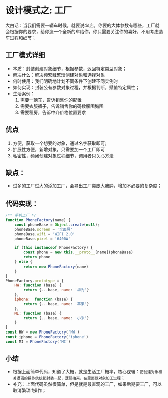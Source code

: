 # 设计模式之: 工厂
大白话：当我们需要一辆车时候，就要说4s店，你要的大体参数有哪些，工厂就会根据你的要求，给你造一个全新的车给你，你只需要关注你的喜好，不用考虑造车过程和细节；

## 工厂模式详细
* 本质：封装创建对象细节，根据参数，返回特定类型对象；
* 解决什么：解决频繁藏繁琐创建对象和选择对象
* 何时使用：我们明确地计划不同条件下创建不同实例时
* 如何实现：封装公有参数对象过程，并根据判断，赋值特定属性；
* 生活案例：
    1. 需要一辆车，告诉销售你的配置
    2. 需要衣服裤子，告诉销售你的码数腰围胸围
    3. 需要租房，告诉中介价格位置要求


## 优点
1. 方便，获取一个想要的对象，通过名字获取即可;
2. 扩展性方便，新增对象，只需要加一个工厂即可
3. 私密性，频闭创建对象过程细节，调用者只关心方法

## 缺点：
* 过多的工厂过大的添加工厂，会导出工厂类庞大臃肿，增加不必要的复杂度；

## 代码实现：
```js
/** 手机工厂 */
function PhoneFactory(name) {
    const phoneBase = Object.create(null);
    phoneBase.screen = '全面屏'
    phoneBase.wifi = 'WIFI 2.0'
    phoneBase.pixel = '6400W'

    if (this instanceof PhoneFactory) {
        const phone = new this.__proto__[name](phoneBase)
        return phone
    } else {
        return new PhoneFactory(name)
    }
}
PhoneFactory.prototype = {
    HW: function (base) {
        return {...base, name: '华为'}
    },
    iphone:  function (base) {
        return {...base, name: '苹果'}
    },
    MI: function (base) {
        return {...base, name: '小米'}
    }
}
const HW = new PhoneFactory('HW')
const iphone = PhoneFactory('iphone')
const MI = PhoneFactory('MI')
```
## 小结
* 根据上面简单代码，知道了大概，就是生活工厂概率，核心逻辑：`把创建对象相关逻辑的操作统统都封装一起，逻辑抽离，在里面做对象加工过程`；
* 补充：上面代码虽然很简单，但是就是最直观的工厂，如果后期要工厂，可以取消繁琐if操作；